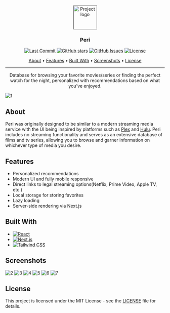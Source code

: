 <p align="center">
  <a href="" rel="noopener">
 <img width=75px height=75px src="https://user-images.githubusercontent.com/40510223/180670733-9357d0b7-771e-4802-92f7-1d824c215543.png" alt="Project logo"></a>
</p>

<h3 align="center">Peri</h3>

<div align="center">

  [![Last Commit](https://img.shields.io/github/last-commit/asecco/Peri)](https://github.com/asecco/Peri)
  [![GitHub stars](https://badgen.net/github/stars/asecco/Peri)](https://github.com/asecco/Peri/stargazers)
  [![GitHub Issues](https://img.shields.io/github/issues/asecco/Peri.svg)](https://github.com/asecco/Peri/issues)
  [![License](https://img.shields.io/badge/license-MIT-blue.svg)](/LICENSE)

</div>

<p align="center">
  <a href="#about">About</a> •
  <a href="#features">Features</a> •
  <a href="#built-with">Built With</a> •
  <a href="#screenshots">Screenshots</a> •
  <a href="#license">License</a>
</p>

---

<p align="center"> Database for browsing your favorite movies/series or finding the perfect watch for the night, personalized with recommendations based on what you’ve enjoyed.
    <br> 
</p>

![1](https://user-images.githubusercontent.com/40510223/180893862-9d581af1-02ad-4a6b-af68-da3b9bc81958.png)

## About
Peri was originally designed to be similar to a modern streaming media service with the UI being inspired by platforms such as [Plex](https://www.plex.tv) and [Hulu](https://www.hulu.com). Peri includes no streaming functionality and serves as an extensive database of films and tv series, allowing you to browse and garner information on whichever type of media you desire.

## Features
- Personalized recommendations
- Modern UI and fully mobile responsive
- Direct links to legal streaming options(Netflix, Prime Video, Apple TV, etc.)
- Local storage for storing favorites
- Lazy loading
- Server-side rendering via Next.js

## Built With
- [![React](https://img.shields.io/badge/React-20232A?style=for-the-badge&logo=react&logoColor=61DAFB)](https://reactjs.org)
- [![Next.js](https://img.shields.io/badge/next.js-000000?style=for-the-badge&logo=nextdotjs&logoColor=white)](https://nextjs.org)
- [![Tailwind CSS](https://img.shields.io/badge/tailwindcss-%2338B2AC.svg?style=for-the-badge&logo=tailwind-css&logoColor=white)](https://tailwindcss.com)

## Screenshots
![2](https://user-images.githubusercontent.com/40510223/180894004-a89c3b73-6d5c-4b13-b30f-cfe6ec4c86e0.png)
![3](https://user-images.githubusercontent.com/40510223/180894010-acdc9db4-937f-49f7-ab6b-a6c8d09de32d.png)
![4](https://user-images.githubusercontent.com/40510223/180894013-89a83ef9-1fe9-437a-8029-102e21e09a9c.png)
![5](https://user-images.githubusercontent.com/40510223/180894015-7f58801c-59de-4e66-940b-aea8ad4e6867.png)
![6](https://user-images.githubusercontent.com/40510223/180894019-cdeef5c6-6995-4f1a-8af2-e6d2dead1fec.png)
![7](https://user-images.githubusercontent.com/40510223/180894024-e7dd9bde-ef9b-4a9a-9277-5f3fe15b577d.png)


## License
This project is licensed under the MIT License - see the [LICENSE](LICENSE) file for details.
